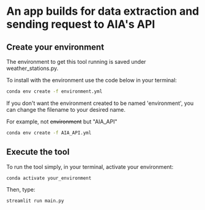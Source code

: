 # An app builds for data extraction and sending request to AIA's API
## Create your environment
The environment to get this tool running is saved under weather_stations.py.

To install with the environment use the code below in your terminal:

```bash
conda env create -f environment.yml
```

If you don't want the environment created to be named 'environment', you can change the filename
to your desired name.

For example, not ~~environment~~ but "AIA_API"

```bash
conda env create -f AIA_API.yml
```

## Execute the tool
To run the tool simply, in your terminal, activate your environment:

```bash
conda activate your_environment
```

Then, type:

```bash
streamlit run main.py
```